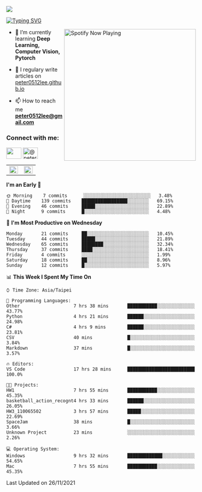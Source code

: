 ![](https://komarev.com/ghpvc/?username=peter0512lee&color=ff69b4)

[![Typing SVG](https://readme-typing-svg.herokuapp.com?color=F742BA&size=22&lines=Hi!+I'm+JYL)](https://git.io/typing-svg)

[<img src="https://spotify-now-playing.peter0512lee.vercel.app/api/spotify-playing" alt="Spotify Now Playing" width="350" align="right" />](https://open.spotify.com/user/21iyoswqgnkoe7peuesmqnhgy)

- 🌱 I’m currently learning **Deep Learning, Computer Vision, Pytorch**

- 📝 I regulary write articles on [peter0512lee.github.io](https://peter0512lee.github.io/)

- 📫 How to reach me **peter0512lee@gmail.com**

<h3 align="left">Connect with me:</h3>
<p align="left">
<a href="https://linkedin.com/in/jie-ying-li-b43a1416b" target="blank"><img align="center" src="https://raw.githubusercontent.com/rahuldkjain/github-profile-readme-generator/master/src/images/icons/Social/linked-in-alt.svg" height="30" width="40" /></a>
<!-- <a href="https://fb.com/peter0512lee" target="blank"><img align="center" src="https://raw.githubusercontent.com/rahuldkjain/github-profile-readme-generator/master/src/images/icons/Social/facebook.svg" alt="peter0512lee" height="30" width="40" /></a> -->
<!-- <a href="https://instagram.com/etiquette_ying" target="blank"><img align="center" src="https://raw.githubusercontent.com/rahuldkjain/github-profile-readme-generator/master/src/images/icons/Social/instagram.svg" alt="etiquette_ying" height="30" width="40" /></a> -->
<a href="https://medium.com/@peter0512lee" target="blank"><img align="center" src="https://raw.githubusercontent.com/rahuldkjain/github-profile-readme-generator/master/src/images/icons/Social/medium.svg" alt="@peter0512lee" height="30" width="40" /></a>
</p>

<table><tr><td valign="top" width="50%">

<img src="https://github-readme-stats.vercel.app/api?username=peter0512lee&hide_border=true&show_icons=true&locale=en" align="left" style="width: 100%" />

</td><td valign="top" width="50%">

<img src="https://github-readme-stats.vercel.app/api/top-langs?username=peter0512lee&hide_border=true&show_icons=true&locale=en&layout=compact" align="left" style="width: 100%" />

</td></tr></table>  

<!--START_SECTION:waka-->
**I'm an Early 🐤** 

```text
🌞 Morning    7 commits      ░░░░░░░░░░░░░░░░░░░░░░░░░   3.48% 
🌆 Daytime    139 commits    █████████████████░░░░░░░░   69.15% 
🌃 Evening    46 commits     █████░░░░░░░░░░░░░░░░░░░░   22.89% 
🌙 Night      9 commits      █░░░░░░░░░░░░░░░░░░░░░░░░   4.48%

```
📅 **I'm Most Productive on Wednesday** 

```text
Monday       21 commits     ██░░░░░░░░░░░░░░░░░░░░░░░   10.45% 
Tuesday      44 commits     █████░░░░░░░░░░░░░░░░░░░░   21.89% 
Wednesday    65 commits     ████████░░░░░░░░░░░░░░░░░   32.34% 
Thursday     37 commits     ████░░░░░░░░░░░░░░░░░░░░░   18.41% 
Friday       4 commits      ░░░░░░░░░░░░░░░░░░░░░░░░░   1.99% 
Saturday     18 commits     ██░░░░░░░░░░░░░░░░░░░░░░░   8.96% 
Sunday       12 commits     █░░░░░░░░░░░░░░░░░░░░░░░░   5.97%

```


📊 **This Week I Spent My Time On** 

```text
⌚︎ Time Zone: Asia/Taipei

💬 Programming Languages: 
Other                    7 hrs 38 mins       ███████████░░░░░░░░░░░░░░   43.77% 
Python                   4 hrs 21 mins       ██████░░░░░░░░░░░░░░░░░░░   24.98% 
C#                       4 hrs 9 mins        ██████░░░░░░░░░░░░░░░░░░░   23.81% 
CSV                      40 mins             █░░░░░░░░░░░░░░░░░░░░░░░░   3.84% 
Markdown                 37 mins             █░░░░░░░░░░░░░░░░░░░░░░░░   3.57%

🔥 Editors: 
VS Code                  17 hrs 28 mins      █████████████████████████   100.0%

🐱‍💻 Projects: 
HW1                      7 hrs 55 mins       ███████████░░░░░░░░░░░░░░   45.35% 
basketball_action_recognt4 hrs 33 mins       ██████░░░░░░░░░░░░░░░░░░░   26.05% 
HW3_110065502            3 hrs 57 mins       █████░░░░░░░░░░░░░░░░░░░░   22.69% 
SpaceJam                 38 mins             █░░░░░░░░░░░░░░░░░░░░░░░░   3.66% 
Unknown Project          23 mins             ░░░░░░░░░░░░░░░░░░░░░░░░░   2.26%

💻 Operating System: 
Windows                  9 hrs 32 mins       █████████████░░░░░░░░░░░░   54.65% 
Mac                      7 hrs 55 mins       ███████████░░░░░░░░░░░░░░   45.35%

```


 Last Updated on 26/11/2021
<!--END_SECTION:waka-->


<!--
**peter0512lee/peter0512lee** is a ✨ _special_ ✨ repository because its `README.md` (this file) appears on your GitHub profile.

